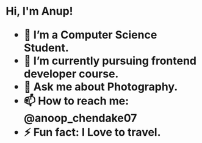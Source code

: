 <h1>  Hi, I'm Anup!



- 🔭 I’m a Computer Science Student.
- 🌱 I’m currently pursuing frontend developer course.
- 💬 Ask me about Photography.
- 📫 How to reach me: @anoop_chendake07
- ⚡ Fun fact: I Love to travel.

